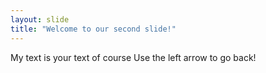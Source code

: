 ```yaml
---
layout: slide
title: "Welcome to our second slide!"
---
```

My text is your text of course
Use the left arrow to go back!
